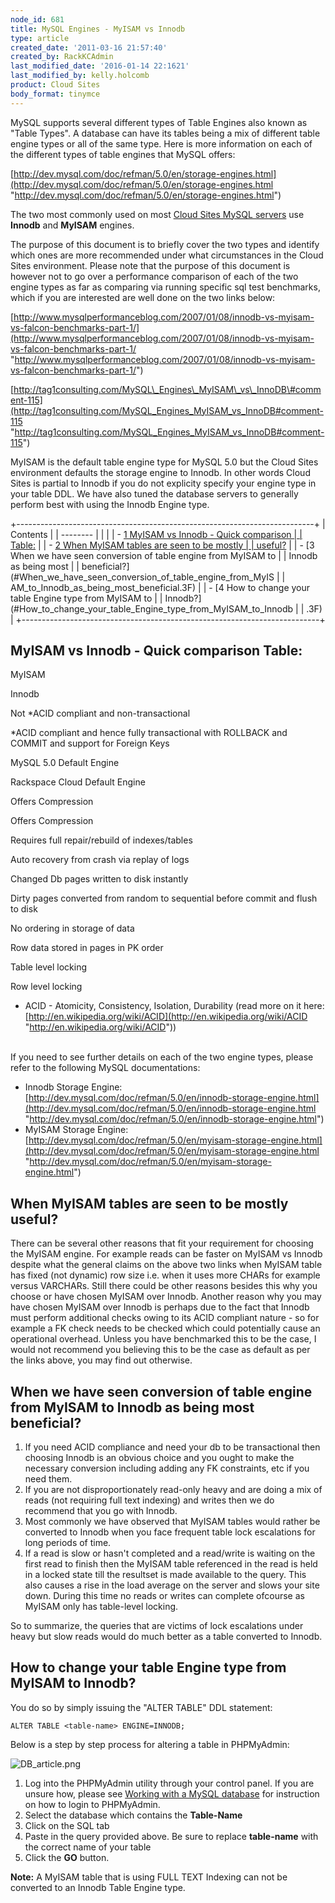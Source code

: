 ```yaml
---
node_id: 681
title: MySQL Engines - MyISAM vs Innodb
type: article
created_date: '2011-03-16 21:57:40'
created_by: RackKCAdmin
last_modified_date: '2016-01-14 22:1621'
last_modified_by: kelly.holcomb
product: Cloud Sites
body_format: tinymce
---
```


MySQL supports several different types of Table Engines also known as
"Table Types". A database can have its tables being a mix of different
table engine types or all of the same type. Here is more information on
each of the different types of table engines that MySQL offers:

[http://dev.mysql.com/doc/refman/5.0/en/storage-engines.html](http://dev.mysql.com/doc/refman/5.0/en/storage-engines.html "http://dev.mysql.com/doc/refman/5.0/en/storage-engines.html")

The two most commonly used on most [Cloud Sites MySQL
servers](http://www.rackspace.com/cloud/sites/web-hosting/mysql/) use **Innodb**
and **MyISAM** engines.

The purpose of this document is to briefly cover the two types and
identify which ones are more recommended under what circumstances in the
Cloud Sites environment. Please note that the purpose of this document
is however not to go over a performance comparison of each of the two
engine types as far as comparing via running specific sql test
benchmarks, which if you are interested are well done on the two links
below:

[http://www.mysqlperformanceblog.com/2007/01/08/innodb-vs-myisam-vs-falcon-benchmarks-part-1/](http://www.mysqlperformanceblog.com/2007/01/08/innodb-vs-myisam-vs-falcon-benchmarks-part-1/ "http://www.mysqlperformanceblog.com/2007/01/08/innodb-vs-myisam-vs-falcon-benchmarks-part-1/")

[http://tag1consulting.com/MySQL\_Engines\_MyISAM\_vs\_InnoDB\#comment-115](http://tag1consulting.com/MySQL_Engines_MyISAM_vs_InnoDB#comment-115 "http://tag1consulting.com/MySQL_Engines_MyISAM_vs_InnoDB#comment-115")

MyISAM is the default table engine type for MySQL 5.0 but the Cloud
Sites environment defaults the storage engine to Innodb. In other words
Cloud Sites is partial to Innodb if you do not explicity specify your
engine type in your table DDL. We have also tuned the database servers
to generally perform best with using the Innodb Engine type.

 

+--------------------------------------------------------------------------+
| Contents                                                                 |
| --------                                                                 |
|                                                                          |
| -   [1 MyISAM vs Innodb - Quick comparison                               |
|     Table:](#MyISAM_vs_Innodb_-_Quick_comparison_Table:)                 |
| -   [2 When MyISAM tables are seen to be mostly                          |
|     useful?](#When_MyISAM_tables_are_seen_to_be_mostly_useful.3F)        |
| -   [3 When we have seen conversion of table engine from MyISAM to       |
|     Innodb as being most                                                 |
|     beneficial?](#When_we_have_seen_conversion_of_table_engine_from_MyIS |
| AM_to_Innodb_as_being_most_beneficial.3F)                                |
| -   [4 How to change your table Engine type from MyISAM to               |
|     Innodb?](#How_to_change_your_table_Engine_type_from_MyISAM_to_Innodb |
| .3F)                                                                     |
+--------------------------------------------------------------------------+

MyISAM vs Innodb - Quick comparison Table:
------------------------------------------

MyISAM

Innodb

Not \*ACID compliant and non-transactional

\*ACID compliant and hence fully transactional with ROLLBACK and COMMIT
and support for Foreign Keys

MySQL 5.0 Default Engine

Rackspace Cloud Default Engine

Offers Compression

Offers Compression

Requires full repair/rebuild of indexes/tables

Auto recovery from crash via replay of logs

Changed Db pages written to disk instantly

Dirty pages converted from random to sequential before commit and flush
to disk

No ordering in storage of data

Row data stored in pages in PK order

Table level locking

Row level locking

-   ACID - Atomicity, Consistency, Isolation, Durability (read more on
    it here:
    [http://en.wikipedia.org/wiki/ACID](http://en.wikipedia.org/wiki/ACID "http://en.wikipedia.org/wiki/ACID"))

<br>
 If you need to see further details on each of the two engine types,
please refer to the following MySQL documentations:

-   Innodb Storage Engine:
    [http://dev.mysql.com/doc/refman/5.0/en/innodb-storage-engine.html](http://dev.mysql.com/doc/refman/5.0/en/innodb-storage-engine.html "http://dev.mysql.com/doc/refman/5.0/en/innodb-storage-engine.html")
-   MyISAM Storage Engine:
    [http://dev.mysql.com/doc/refman/5.0/en/myisam-storage-engine.html](http://dev.mysql.com/doc/refman/5.0/en/myisam-storage-engine.html "http://dev.mysql.com/doc/refman/5.0/en/myisam-storage-engine.html")

 

When MyISAM tables are seen to be mostly useful?
------------------------------------------------

There can be several other reasons that fit your requirement for
choosing the MyISAM engine. For example reads can be faster on MyISAM vs
Innodb despite what the general claims on the above two links when
MyISAM table has fixed (not dynamic) row size i.e. when it uses more
CHARs for example versus VARCHARs. Still there could be other reasons
besides this why you choose or have chosen MyISAM over Innodb. Another
reason why you may have chosen MyISAM over Innodb is perhaps due to the
fact that Innodb must perform additional checks owing to its ACID
compliant nature - so for example a FK check needs to be checked which
could potentially cause an operational overhead. Unless you have
benchmarked this to be the case, I would not recommend you believing
this to be the case as default as per the links above, you may find out
otherwise.

 

When we have seen conversion of table engine from MyISAM to Innodb as being most beneficial?
--------------------------------------------------------------------------------------------

1.  If you need ACID compliance and need your db to be transactional
    then choosing Innodb is an obvious choice and you ought to make the
    necessary conversion including adding any FK constraints, etc if you
    need them.
2.  If you are not disproportionately read-only heavy and are doing a
    mix of reads (not requiring full text indexing) and writes then we
    do recommend that you go with Innodb.
3.  Most commonly we have observed that MyISAM tables would rather be
    converted to Innodb when you face frequent table lock escalations
    for long periods of time.
4.  If a read is slow or hasn't completed and a read/write is waiting on
    the first read to finish then the MyISAM table referenced in the
    read is held in a locked state till the resultset is made available
    to the query. This also causes a rise in the load average on the
    server and slows your site down. During this time no reads or writes
    can complete ofcourse as MyISAM only has table-level locking.

So to summarize, the queries that are victims of lock escalations under
heavy but slow reads would do much better as a table converted to
Innodb.

 

How to change your table Engine type from MyISAM to Innodb?
-----------------------------------------------------------

You do so by simply issuing the "ALTER TABLE" DDL statement:

    ALTER TABLE <table-name> ENGINE=INNODB;

Below is a step by step process for altering a table in PHPMyAdmin:

![DB\_article.png](http://c0935082.cdn.cloudfiles.rackspacecloud.com/DB_article.png)

1.  Log into the PHPMyAdmin utility through your control panel. If you
    are unsure how, please see [Working with a MySQL
    database](http://www.rackspace.com/knowledge_center/article/rackspace-cloud-sites-essentials-phpmyadmin-database-management-interface "/knowledge_center/index.php/Working_with_a_MySQL_database")
    for instruction on how to login to PHPMyAdmin.
2.  Select the database which contains the **Table-Name**
3.  Click on the SQL tab
4.  Paste in the query provided above. Be sure to replace **table-name**
    with the correct name of your table
5.  Click the **GO** button.

**Note:** A MyISAM table that is using FULL TEXT Indexing can not be
converted to an Innodb Table Engine type.

